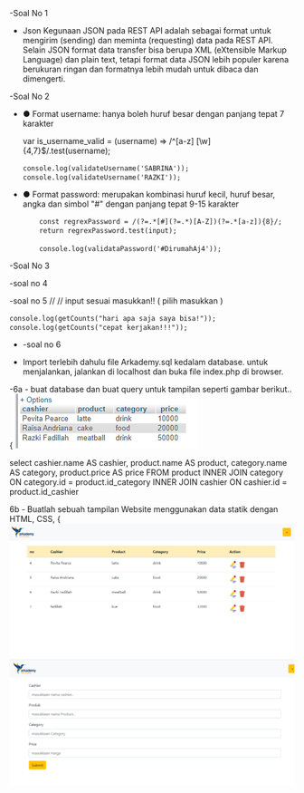  -Soal No 1
  * Json
    Kegunaan JSON pada REST API adalah sebagai format untuk mengirim (sending) dan meminta     (requesting) data pada REST API. Selain JSON format data transfer bisa berupa XML (eXtensible Markup Language) dan plain text, tetapi format data JSON lebih populer karena berukuran ringan dan formatnya lebih mudah untuk dibaca dan dimengerti.

-Soal No 2

  * ● Format username: hanya boleh huruf besar dengan panjang tepat 7 karakter

      var is_username_valid = (username) => /^[a-z] [\w] {4,7}$/.test(username);

		console.log(validateUsername('SABRINA'));
  		console.log(validateUsername('RAZKI'));


* ● Format password: merupakan kombinasi huruf kecil, huruf besar, angka dan
    simbol "#" dengan panjang tepat 9-15 karakter         


          const regrexPassword = /(?=.*[#](?=.*)[A-Z])(?=.*[a-z]){8}/;
    	  return regrexPassword.test(input);

  		  console.log(validataPassword('#DirumahAj4'));

-Soal No 3
   
-soal no 4

-soal no 5
	// // input sesuai masukkan!! ( pilih masukkan )


	console.log(getCounts("hari apa saja saya bisa!")); 
	console.log(getCounts("cepat kerjakan!!!")); 

* -soal no 6

 - Import terlebih dahulu file Arkademy.sql kedalam database. untuk menjalankan, jalankan di localhost dan buka file index.php di browser.

  -6a - buat database dan buat query untuk tampilan seperti gambar berikut..
 {
     ![gambar(5)](https://github.com/Mrmgnt/arkademy-batch16-2/blob/master/soal6/6a.png)

  select cashier.name AS cashier, product.name AS product, category.name AS category, product.price AS price
  FROM product
  INNER JOIN category ON category.id = product.id_category
  INNER JOIN cashier ON cashier.id = product.id_cashier

  6b - Buatlah sebuah tampilan Website menggunakan data statik dengan HTML, CSS,
{
    ![gambar(5)](https://github.com/Mrmgnt/arkademy-batch16-2/blob/master/soal6/ss1.png)
    ![gambar(5)](https://github.com/Mrmgnt/arkademy-batch16-2/blob/master/soal6/ss2.png)
  




   
